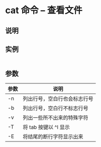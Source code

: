 # cat 命令 – 查看文件

## 说明

## 实例

```bash

```

## 参数

| 参数 | 说明                         |
|------|------------------------------|
| -n   | 列出行号，空白行也会标志行号 |
| -b   | 列出行号，空白行不标志行号   |
| -v   | 列出一些所不出来的特殊字符   |
| -T   | 将 tab 按键以 ^I 显示            |
| -E   | 将结尾的断行字符显示出来     |
